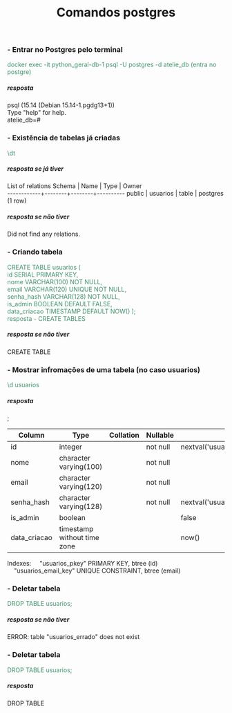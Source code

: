 <br>

# <center> Comandos postgres </center>
<br>

### - Entrar no Postgres pelo terminal

<p><span style="color: #40916c;">docker exec -it python_geral-db-1 psql -U postgres -d atelie_db (entra no postgre)</span></p>

##### resposta

<p>psql (15.14 (Debian 15.14-1.pgdg13+1)) <br>
Type "help" for help.<br>
atelie_db=#</p>

### - Existência de tabelas já criadas

<p><span style="color: #40916c;">\dt</span></p>

##### resposta se já tiver

List of relations
 Schema |   Name   | Type  |  Owner   
------------+--------+--------+----------
 public | usuarios | table | postgres
(1 row)

##### resposta se não tiver

Did not find any relations.
### - Criando tabela

<p><span style="color: #40916c;">CREATE TABLE usuarios (<br>
     id SERIAL PRIMARY KEY,<br>
     nome VARCHAR(100) NOT NULL,<br>
     email VARCHAR(120) UNIQUE NOT NULL,<br>
     senha_hash VARCHAR(128) NOT NULL,<br>   
     is_admin BOOLEAN DEFAULT FALSE,<br>
     data_criacao TIMESTAMP DEFAULT NOW()
 );<br>
 resposta - CREATE TABLES</span></p>

 ##### resposta se não tiver

CREATE TABLE

### - Mostrar infromações de uma tabela (no caso usuarios)

<p><span style="color: #40916c;">\d usuarios</span></p>

##### resposta
<table>
    <thead>
        <tr>
            <th>Column</th>
            <th>Type</th>
            <th>Collation</th>
            <th>Nullable</th>
            <th>Default</th>;
        </tr>
    </thead>
    <tbody>
        <tr>
            <td>id </td>
            <td>integer</td>
            <td> </td>
            <td>not null</td>
            <td>nextval('usuarios_id_seq'::regclass)</td>
        </tr>
                <tr>
            <td>nome </td>
            <td>character varying(100) </td>
            <td> </td>
            <td>not null</td>
            <td> </td>
        </tr>
                <tr>
            <td> email   </td>
            <td>character varying(120)</td>
            <td> </td>
            <td>not null</td>
            <td> </td>
        </tr>
                <tr>
            <td>senha_hash  </td>
            <td>character varying(128)</td>
            <td> </td>
            <td>not null</td>
            <td>nextval('usuarios_id_seq'::regclass)</td>
        </tr>
                <tr>
            <td>is_admin  </td>
            <td>boolean</td>
            <td> </td>
            <td> </td>
            <td>false</td>
        </tr>
                <tr>
            <td>data_criacao </td>
            <td>timestamp without time zone </td>
            <td> </td>
            <td> </td>
            <td>now()</td>
        </tr>
    </tbody>
</table>

Indexes:
&nbsp;&nbsp;&nbsp;&nbsp;"usuarios_pkey" PRIMARY KEY, btree (id)
&nbsp;&nbsp;&nbsp;&nbsp;"usuarios_email_key" UNIQUE CONSTRAINT, btree (email)

### - Deletar tabela

<p><span style="color: #40916c;">DROP TABLE usuarios;</span></p>

##### resposta se não tiver

ERROR:  table "usuarios_errado" does not exist

### - Deletar tabela

<p><span style="color: #40916c;">DROP TABLE usuarios;</span></p>

##### resposta

DROP TABLE